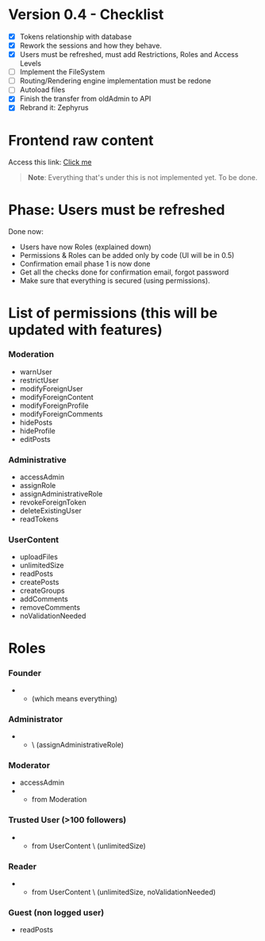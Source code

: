 # Version 0.4 - Checklist

- [x] Tokens relationship with database
- [x] Rework the sessions and how they behave.
- [x] Users must be refreshed, must add Restrictions, Roles and Access Levels
- [ ] Implement the FileSystem 
- [ ] Routing/Rendering engine implementation must be redone
- [ ] Autoload files
- [x] Finish the transfer from oldAdmin to API 
- [x] Rebrand it: Zephyrus

# Frontend raw content
Access this link: [Click me](https://github.com/zaBogdan/Zephyrus/tree/6743cb4790e57db68d66f722f739b6ab32b00579)
> **Note**: Everything that's under this is not implemented yet. To be done.

# Phase: Users must be refreshed 

Done now:
 - Users have now Roles (explained down)
 - Permissions & Roles can be added only by code (UI will be in 0.5)
 - Confirmation email phase 1 is now done
 - Get all the checks done for confirmation email, forgot password 
 - Make sure that everything is secured (using permissions).

# List of permissions (this will be updated with features)

### Moderation
- warnUser
- restrictUser
- modifyForeignUser
- modifyForeignContent
- modifyForeignProfile
- modifyForeignComments
- hidePosts
- hideProfile
- editPosts

### Administrative
- accessAdmin
- assignRole
- assignAdministrativeRole
- revokeForeignToken
- deleteExistingUser
- readTokens


### UserContent
- uploadFiles
- unlimitedSize
- readPosts
- createPosts
- createGroups
- addComments
- removeComments
- noValidationNeeded

# Roles

### Founder
- * (which means everything)

### Administrator
- * \ (assignAdministrativeRole)

### Moderator
- accessAdmin
- * from Moderation

### Trusted User (>100 followers)
- * from UserContent \ (unlimitedSize)

### Reader 
- * from UserContent \ (unlimitedSize, noValidationNeeded)

### Guest (non logged user)
- readPosts




